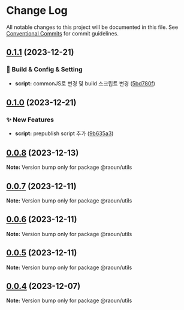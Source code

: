 # Change Log

All notable changes to this project will be documented in this file.
See [Conventional Commits](https://conventionalcommits.org) for commit guidelines.

## [0.1.1](https://github.com/Raoun4136/raoun/compare/@raoun/utils@0.1.0...@raoun/utils@0.1.1) (2023-12-21)


### 👷 Build & Config & Setting

* **script:** commonJS로 변경 및 build 스크립트 변경 ([5bd780f](https://github.com/Raoun4136/raoun/commit/5bd780f0bb404b9cd3ed5ba9233b76669330f3d6))



## [0.1.0](https://github.com/Raoun4136/raoun/compare/@raoun/utils@0.0.8...@raoun/utils@0.1.0) (2023-12-21)


### ✨ New Features

* **script:** prepublish script 추가 ([9b635a3](https://github.com/Raoun4136/raoun/commit/9b635a3306465c05eb3c7ec13b782acdf0b88ed9))



## [0.0.8](https://github.com/Raoun4136/raoun/compare/@raoun/utils@0.0.7...@raoun/utils@0.0.8) (2023-12-13)

**Note:** Version bump only for package @raoun/utils





## [0.0.7](https://github.com/Raoun4136/raoun/compare/@raoun/utils@0.0.6...@raoun/utils@0.0.7) (2023-12-11)

**Note:** Version bump only for package @raoun/utils





## [0.0.6](https://github.com/Raoun4136/raoun/compare/@raoun/utils@0.0.5...@raoun/utils@0.0.6) (2023-12-11)

**Note:** Version bump only for package @raoun/utils





## [0.0.5](https://github.com/Raoun4136/raoun/compare/@raoun/utils@0.0.4...@raoun/utils@0.0.5) (2023-12-11)

**Note:** Version bump only for package @raoun/utils





## [0.0.4](/compare/@raoun/utils@0.0.3...@raoun/utils@0.0.4) (2023-12-07)

**Note:** Version bump only for package @raoun/utils
